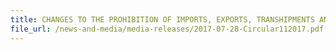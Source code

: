 ```yaml
---
title: CHANGES TO THE PROHIBITION OF IMPORTS, EXPORTS, TRANSHIPMENTS AND GOODS IN TRANSIT FROM OR TO IRAN
file_url: /news-and-media/media-releases/2017-07-28-Circular112017.pdf
---
```

